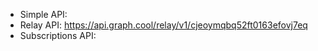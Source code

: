 + Simple API:
+ Relay API: https://api.graph.cool/relay/v1/cjeoymqbq52ft0163efovj7eq
+ Subscriptions API:
